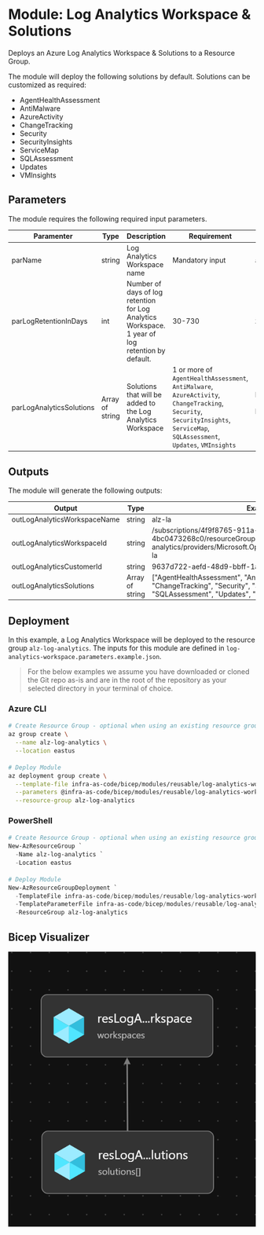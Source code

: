 # Module:  Log Analytics Workspace & Solutions

Deploys an Azure Log Analytics Workspace & Solutions to a Resource Group.

The module will deploy the following solutions by default.  Solutions can be customized as required:

  * AgentHealthAssessment
  * AntiMalware
  * AzureActivity
  * ChangeTracking
  * Security
  * SecurityInsights
  * ServiceMap
  * SQLAssessment
  * Updates
  * VMInsights

## Parameters

The module requires the following required input parameters.

 Paramenter | Type | Description | Requirement | Example
----------- | ---- | ----------- | ----------- | -------
parName | string | Log Analytics Workspace name | Mandatory input | `alz-la`
parLogRetentionInDays | int | Number of days of log retention for Log Analytics Workspace.  1 year of log retention by default. | 30-730 | `365`
parLogAnalyticsSolutions | Array of string | Solutions that will be added to the Log Analytics Workspace | 1 or more of `AgentHealthAssessment`, `AntiMalware`, `AzureActivity`, `ChangeTracking`, `Security`, `SecurityInsights`, `ServiceMap`, `SQLAssessment`, `Updates`, `VMInsights` | Empty: `[]`<br />1 Solution: `["SecurityInsights"]`<br />Many Solutions: `["SecurityInsights","VMInsights"]`

## Outputs

The module will generate the following outputs:

Output | Type | Example
------ | ---- | --------
outLogAnalyticsWorkspaceName | string | alz-la 
outLogAnalyticsWorkspaceId | string | /subscriptions/4f9f8765-911a-4a6d-af60-4bc0473268c0/resourceGroups/alz-log-analytics/providers/Microsoft.OperationalInsights/workspaces/alz-la
outLogAnalyticsCustomerId | string | 9637d722-aefd-48d9-bbff-1a398fb7c80a
outLogAnalyticsSolutions | Array of string | ["AgentHealthAssessment", "AntiMalware","AzureActivity", "ChangeTracking", "Security", "SecurityInsights", "ServiceMap", "SQLAssessment", "Updates", "VMInsights"]



## Deployment

In this example, a Log Analytics Workspace will be deployed to the resource group `alz-log-analytics`.  The inputs for this module are defined in `log-analytics-workspace.parameters.example.json`.

> For the below examples we assume you have downloaded or cloned the Git repo as-is and are in the root of the repository as your selected directory in your terminal of choice.

### Azure CLI
```bash
# Create Resource Group - optional when using an existing resource group
az group create \
  --name alz-log-analytics \
  --location eastus

# Deploy Module
az deployment group create \
  --template-file infra-as-code/bicep/modules/reusable/log-analytics-workspace/log-analytics-workspace.bicep \
  --parameters @infra-as-code/bicep/modules/reusable/log-analytics-workspace/log-analytics-workspace.parameters.example.json \
  --resource-group alz-log-analytics
```

### PowerShell

```powershell
# Create Resource Group - optional when using an existing resource group
New-AzResourceGroup `
  -Name alz-log-analytics `
  -Location eastus

# Deploy Module
New-AzResourceGroupDeployment `
  -TemplateFile infra-as-code/bicep/modules/reusable/log-analytics-workspace/log-analytics-workspace.bicep `
  -TemplateParameterFile infra-as-code/bicep/modules/reusable/log-analytics-workspace/log-analytics-workspace.parameters.example.json `
  -ResourceGroup alz-log-analytics
```

## Bicep Visualizer

![Bicep Visualizer](media/bicep-visualizer.png "Bicep Visualizer")
